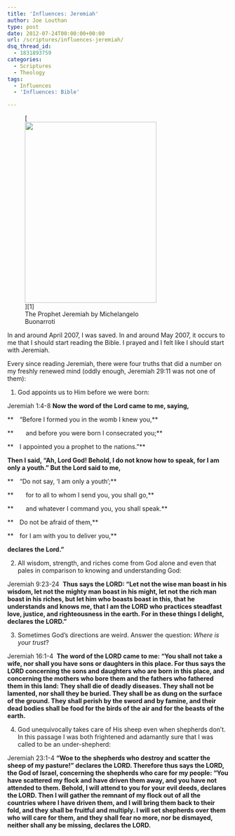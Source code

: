 ```yaml
---
title: 'Influences: Jeremiah'
author: Joe Louthan
type: post
date: 2012-07-24T00:00:00+00:00
url: /scriptures/influences-jeremiah/
dsq_thread_id:
  - 1831893759
categories:
  - Scriptures
  - Theology
tags:
  - Influences
  - 'Influences: Bible'

---
```

<figure id="attachment_1079" style="width: 300px" class="wp-caption alignright">[<img class="size-full wp-image-1079" title="300px-Michelangelo_Buonarroti_027" src="https://i2.wp.com/theologic.us/wp-content/uploads/2012/10/300px-Michelangelo_Buonarroti_027.jpg?resize=300%2C412" alt="" width="300" height="412" srcset="https://i2.wp.com/theologic.us/wp-content/uploads/2012/10/300px-Michelangelo_Buonarroti_027.jpg?w=300 300w, https://i2.wp.com/theologic.us/wp-content/uploads/2012/10/300px-Michelangelo_Buonarroti_027.jpg?resize=218%2C300 218w" sizes="(max-width: 300px) 100vw, 300px" data-recalc-dims="1" />][1]<figcaption class="wp-caption-text">The Prophet Jeremiah by Michelangelo Buonarroti</figcaption></figure>In and around April 2007, I was saved. In and around May 2007, it occurs to me that I should start reading the Bible. I prayed and I felt like I should start with Jeremiah.

Every since reading Jeremiah, there were four truths that did a number on my freshly renewed mind (oddly enough, Jeremiah 29:11 was not one of them):

1. God appoints us to Him before we were born:

Jeremiah 1:4-8 **Now the word of the Lord came to me, saying,**
  
 ** “Before I formed you in the womb I knew you,**
  
 **  and before you were born I consecrated you;**
  
 ** I appointed you a prophet to the nations.”**

**Then I said, “Ah, Lord God! Behold, I do not know how to speak, for I am only a youth.” But the Lord said to me,**
  
 ** “Do not say, ‘I am only a youth’;**
  
 **  for to all to whom I send you, you shall go,**
  
 **  and whatever I command you, you shall speak.**
  
 ** Do not be afraid of them,**
  
 ** for I am with you to deliver you,**
  
 **declares the Lord.&#8221;**

2. All wisdom, strength, and riches come from God alone and even that pales in comparison to knowing and understanding God:

Jeremiah 9:23-24  **Thus says the LORD: “Let not the wise man boast in his wisdom, let not the mighty man boast in his might, let not the rich man boast in his riches, but let him who boasts boast in this, that he understands and knows me, that I am the LORD who practices steadfast love, justice, and righteousness in the earth. For in these things I delight, declares the LORD.”**

3. Sometimes God’s directions are weird. Answer the question: _Where is your trust_?

Jeremiah 16:1-4  **The word of the LORD came to me: “You shall not take a wife, nor shall you have sons or daughters in this place. For thus says the LORD concerning the sons and daughters who are born in this place, and concerning the mothers who bore them and the fathers who fathered them in this land: They shall die of deadly diseases. They shall not be lamented, nor shall they be buried. They shall be as dung on the surface of the ground. They shall perish by the sword and by famine, and their dead bodies shall be food for the birds of the air and for the beasts of the earth.**

4. God unequivocally takes care of His sheep even when shepherds don’t. In this passage I was both frightened and adamantly sure that I was called to be an under-shepherd:

Jeremiah 23:1-4 **“Woe to the shepherds who destroy and scatter the sheep of my pasture!” declares the LORD. Therefore thus says the LORD, the God of Israel, concerning the shepherds who care for my people: “You have scattered my flock and have driven them away, and you have not attended to them. Behold, I will attend to you for your evil deeds, declares the LORD. Then I will gather the remnant of my flock out of all the countries where I have driven them, and I will bring them back to their fold, and they shall be fruitful and multiply. I will set shepherds over them who will care for them, and they shall fear no more, nor be dismayed, neither shall any be missing, declares the LORD.**

 [1]: https://i2.wp.com/theologic.us/wp-content/uploads/2012/10/300px-Michelangelo_Buonarroti_027.jpg